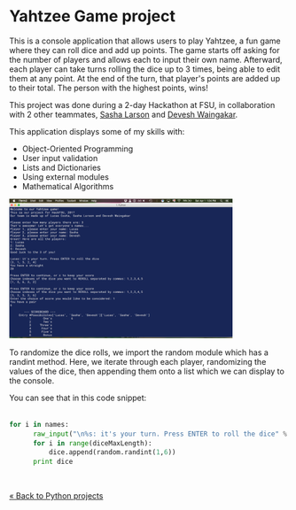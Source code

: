 # Yahtzee Game project

<!-- Project BIO -->
This is a console application that allows users to play Yahtzee, a fun game where they can roll dice and add up points. The game starts off asking for the number of players and allows each to input their own name. Afterward, each player can take turns rolling the dice up to 3 times, being able to edit them at any point. At the end of the turn, that player's points are added up to their total. The person with the highest points, wins!

This project was done during a 2-day Hackathon at FSU, in collaboration with 2 other teammates, [Sasha Larson](https://github.com/sjlarson92) and [Devesh Waingakar](https://github.com/devesh15951).

This application displays some of my skills with:

- Object-Oriented Programming
- User input validation
- Lists and Dictionaries
- Using external modules
- Mathematical Algorithms

<!-- Screenshots -->
<img src="img/yahtzee_screen_shot.png" width= 80% length= 80%>

<!-- Code explanation -->
To randomize the dice rolls, we import the random module which has a randint method. Here, we iterate through each player, randomizing the values of the dice, then appending them onto a list which we can display to the console.

<!-- Code snippet -->
You can see that in this code snippet:

```python

for i in names:
      raw_input("\n%s: it's your turn. Press ENTER to roll the dice" % i)
      for i in range(diceMaxLength):
          dice.append(random.randint(1,6))
      print dice

```

<!-- Adding a blank line -->
<br>

<!-- Back to Projects folder -->
<a href="https://github.com/lgc13/LucasCosta_portfolio/tree/master/python/" class="previous">&laquo; Back to Python projects</a>
